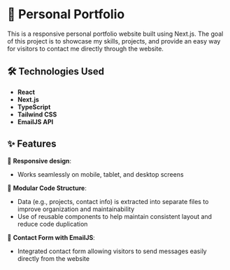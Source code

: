 # 💼 Personal Portfolio

This is a responsive personal portfolio website built using Next.js. The goal of this project is to showcase my skills, projects, and provide an easy way for visitors to contact me directly through the website.

## 🛠 Technologies Used

- **React**
- **Next.js**
- **TypeScript**
- **Tailwind CSS**
- **EmailJS API**

## ✨ Features
🔹 **Responsive design**: 
  - Works seamlessly on mobile, tablet, and desktop screens


🔹 **Modular Code Structure**: 
  - Data (e.g., projects, contact info) is extracted into separate files to improve organization and maintainability
  - Use of reusable components to help maintain consistent layout and reduce code duplication


🔹 **Contact Form with EmailJS**:
  - Integrated contact form allowing visitors to send messages easily directly from the website 

